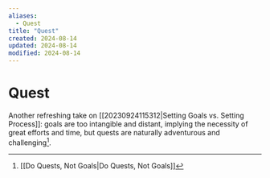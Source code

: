 ```yaml
---
aliases:
  - Quest
title: "Quest"
created: 2024-08-14
updated: 2024-08-14
modified: 2024-08-14
---
```


# Quest

Another refreshing take on [[20230924115312|Setting Goals vs. Setting Process]]: goals are too intangible and distant, implying the necessity of great efforts and time, but quests are naturally adventurous and challenging[^1].

[^1]: [[Do Quests, Not Goals|Do Quests, Not Goals]]